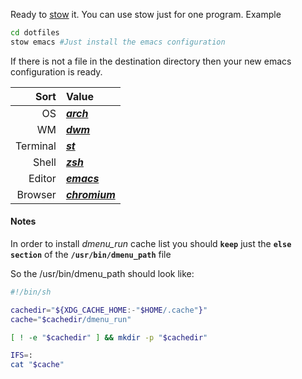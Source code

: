Ready to [stow](https://www.gnu.org/software/stow/) it.
You can use stow just for one program. Example
```sh
cd dotfiles
stow emacs #Just install the emacs configuration
```
If there is not a file in the destination directory then
your new emacs configuration is ready.

|     Sort | Value                                              |
|---------:|:---------------------------------------------------|
|       OS | ***[arch](https://archlinux.org/)***               |
|       WM | ***[dwm](https://dwm.suckless.org/)***             |
| Terminal | ***[st](https://st.suckless.org)***                |
|    Shell | ***[zsh](https://zsh.org/)***                      |
|   Editor | ***[emacs](https://gnu.org/software/emacs)***      |
|  Browser | ***[chromium](https://https://www.chromium.org)*** |


#### Notes
In order to install *dmenu_run* cache list
you should **`keep`** just the **`else section`** of the
**`/usr/bin/dmenu_path`** file

So the /usr/bin/dmenu_path should look like:
```sh
#!/bin/sh

cachedir="${XDG_CACHE_HOME:-"$HOME/.cache"}"
cache="$cachedir/dmenu_run"

[ ! -e "$cachedir" ] && mkdir -p "$cachedir"

IFS=:
cat "$cache"
```
